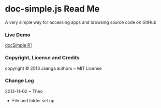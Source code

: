 doc-simple.js Read Me
=====================
A very simple way for accessing apps and browsing source code on GitHub

### Live Demo

[docSimple R1](http://jaanga.github.io/lib/ds/doc-simple-test.html)

### Copyright, License and Credits
copyright &copy; 2013 Jaanga authors ~ MIT License

### Change Log

2013-11-02 ~ Theo

* File and folder set up 
